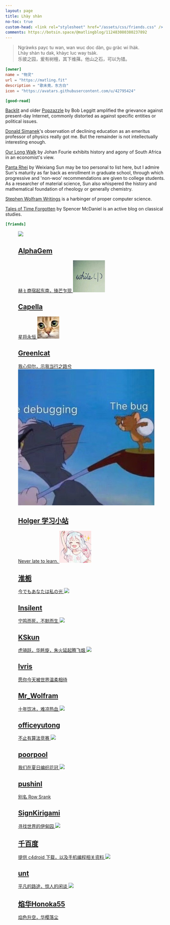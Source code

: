 ```yaml
---
layout: page
title: Lhày shàn
no-toc: true
custom-head: <link rel="stylesheet" href="/assets/css/friends.css" />
comments: https://botsin.space/@matlingblog/112483080380237892
---
```


> Ngràwks payc tu wan, wan wuc doc dàn, gu gràc wi lhàk.  
> Lhày shàn tu dak, khàyc luc way tsàk.  
> 乐彼之园，爰有树檀，其下维萚。他山之石，可以为错。


```toml
[owner]
name = "物灵"
url = "https://matling.fit"
description = "歌未竟，东方白"
icon = "https://avatars.githubusercontent.com/u/42795424"
```

```toml
[good-read]
```

[Backlit](https://backlit.neocities.org/) and older [Popzazzle](https://popzazzle.blogspot.com/) by Bob Leggitt amplified the grievance against present-day Internet, commonly distorted as against specific entities or political issues.

[Donald Simanek](https://dsimanek.vialattea.net/)'s observation of declining education as an emeritus professor of physics really got me. But the remainder is not intellectually interesting enough.

[Our Long Walk](https://www.ourlongwalk.com/) by Johan Fourie exhibits history and agony of South Africa in an economist's view.

[Panta Rhei](https://www.andrewsun.net/panta-rhei) by Weixiang Sun may be too personal to list here, but I admire Sun's maturity as far back as enrollment in graduate school, through which progressive and 'non-woo' recommendations are given to college students. As a researcher of material science, Sun also whispered the history and mathematical foundation of rheology or generally chemistry.

[Stephen Wolfram Writings](https://writings.stephenwolfram.com/) is a harbinger of proper computer science.

[Tales of Time Forgotten](https://talesoftimesforgotten.com/) by Spencer McDaniel is an active blog on classical studies.

```toml
[friends]
```

<dl class="ml-card-list">
<dt><!-- It is as easy as breath for you to find the empty element, right?
The list is sort by Tungdzih fang'onn, the General Chinese. --></dt>
<dd>
  <a class="ml-card-anchor" href="https://alphagem.github.io/">
    <img src="https://avatars.githubusercontent.com/u/34670422?v=4" />
	<h2>AlphaGem</h2>
    赫〻商宿起东南，锋芒乍现
  </a>
  <a class="ml-card-anchor" href="https://www.cnblogs.com/Capella/">
	<img src="/assets/img/friends/capella.png" />
	<h2>Capella</h2>
	星将永恒
  </a>
  <a class="ml-card-anchor" href="https://www.cnblogs.com/lfyzoi/">
	<img src="/assets/img/friends/greenlcat.png" />
	<h2>Greenlcat</h2>
    我心仰尔，示我当行之路兮
  </a>
  <a class="ml-card-anchor" href="https://holgerbest.top">
	<img src="/assets/img/friends/holger.png" />
	<h2>Holger 学习小站</h2>
	<span lang="en">Never late to learn.</span>
  </a>
  <a class="ml-card-anchor" href="https://www.cnblogs.com/Emotion-Blog/">
	<img src="/assets/img/friends/emotion.png" />
	<h2>淮栀</h2>
	<span lang="ja">今でもあなたは私の光</span>
  </a>
  <a class="ml-card-anchor" href="https://insilent.github.io/">
	<img src="https://avatars.githubusercontent.com/u/35595478?v=4" />
	<h2>Insilent</h2>
    宁鸣而死，不默而生
  </a>
  <a class="ml-card-anchor" href="https://ksmeow.moe/">
	<img src="https://avatars.githubusercontent.com/u/5047602?v=4" />
	<h2>KSkun</h2>
    虎骑跃，华眊旋，朱火延起腾飞烟
  </a>
  <a class="ml-card-anchor" href="https://lvris.com/">
	<img src="https://lvris.com/img/avatar_hu8b9dfb1b349093484538a018e53c1a27_7126_300x0_resize_box_3.png" />
	<h2>lvris</h2>
    愿你今天被世界温柔相待
  </a>
  <a class="ml-card-anchor" href="https://www.cnblogs.com/Mr-WolframsMgcBox">
	<h2>Mr_Wolfram</h2>
    十年饮冰，难凉热血
  </a>
  <a class="ml-card-anchor" href="https://yutong.site/">
	<img src="https://avatars.githubusercontent.com/u/9004058?v=4" />
	<h2>officeyutong</h2>
    不止有算法竞赛
  </a>
  <a class="ml-card-anchor" href="https://yxchen.net">
	<img src="https://yxchen.net/images/icons/logo.png" />
	<h2>poorpool</h2>
    我们在夏日编织花冠
  </a>
  <a class="ml-card-anchor" href="https://pushinl.github.io/">
	<img src="https://pushinl.github.io/assets/blogava.jpg" />
	<h2>pushinl</h2>
    别名 Row Srank
  </a>
  <a class="ml-card-anchor" href="https://krgm.moe">
  	<h2>SignKirigami</h2>
	寻找世界的伊甸园
  </a>
  <a class="ml-card-anchor" href="https://blog.qaiu.top">
  	<img src="https://blog.qaiu.top/logo" />
  	<h2>千百度</h2>
	提供 c4droid 下载，以及手机编程相关资料
  </a>
  </a>
  <a class="ml-card-anchor" href="https://phesoca.com">
	<img src="https://phesoca.com/wp-content/uploads/avatar-theorie.png" />
	<h2>unt</h2>
    平凡的路途，惊人的闲谈
  </a>
  <a class="ml-card-anchor" href="https://honoka55.github.io/">
	<img src="https://avatars.githubusercontent.com/u/71088406?v=4" />
	<h2>焰华Honoka55</h2>
    焰色升空，华樱落尘
  </a>
</dd>
</dl>
